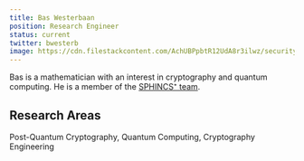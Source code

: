 ```yaml
---
title: Bas Westerbaan
position: Research Engineer
status: current
twitter: bwesterb
image: https://cdn.filestackcontent.com/AchUBPpbtR12UdA8r3ilwz/security=policy:eyJleHBpcnkiOjIyNTk3NDA1NzAsImNhbGwiOlsicmVhZCIsImNvbnZlcnQiXSwiaGFuZGxlIjoiamZDSmNnWUFTbUttM1BpdXpCb1EifQ==,signature:bf9aa3b5ef0cad8363c141e9c3391e9a37d9b66211d5632d561a07af6783d265/cache=expiry:max/resize=w:600,h:600,fit:crop,align:faces/rotate=d:exif/jfCJcgYASmKm3PiuzBoQ
---
```

Bas is a mathematician with an interest in cryptography and quantum computing. He is a member of the [SPHINCS⁺ team](https://sphincs.org/).

## Research Areas 
Post-Quantum Cryptography, Quantum Computing, Cryptography Engineering
